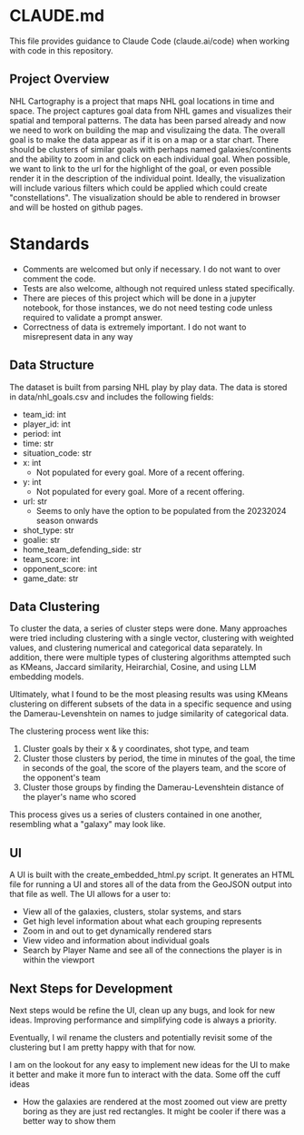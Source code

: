 # CLAUDE.md

This file provides guidance to Claude Code (claude.ai/code) when working with code in this repository.

## Project Overview

NHL Cartography is a project that maps NHL goal locations in time and space. The project captures goal data from NHL games and visualizes their spatial and temporal patterns. The data has been parsed already and now we need to work on building the map and visulizaing the data. The overall goal is to make the data appear as if it is on a map or a star chart. There should be clusters of similar goals with perhaps named galaxies/continents and the ability to zoom in and click on each individual goal. When possible, we want to link to the url for the highlight of the goal, or even possible render it in the description of the individual point. Ideally, the visualization will include various filters which could be applied which could create "constellations". The visualization should be able to rendered in browser and will be hosted on github pages.

# Standards
- Comments are welcomed but only if necessary. I do not want to over comment the code. 
- Tests are also welcome, although not required unless stated specifically. 
- There are pieces of this project which will be done in a jupyter notebook, for those instances, we do not need testing code unless required to validate a prompt answer. 
- Correctness of data is extremely important. I do not want to misrepresent data in any way

## Data Structure

The dataset is built from parsing NHL play by play data. The data is stored in data/nhl_goals.csv and includes the following fields:
 - team_id: int
 - player_id: int
 - period: int
 - time: str
 - situation_code: str
 - x: int
    - Not populated for every goal. More of a recent offering.
 - y: int
    - Not populated for every goal. More of a recent offering.
 - url: str
    - Seems to only have the option to be populated from the 20232024 season onwards
 - shot_type: str
 - goalie: str
 - home_team_defending_side: str
 - team_score: int
 - opponent_score: int
 - game_date: str


## Data Clustering
To cluster the data, a series of cluster steps were done. Many approaches were tried including clustering with a single vector, clustering with weighted values, and clustering numerical and categorical data separately. In addition, there were multiple types of clustering algorithms attempted such as KMeans, Jaccard similarity, Heirarchial, Cosine, and using LLM embedding models.

Ultimately, what I found to be the most pleasing results was using KMeans clustering on different subsets of the data in a specific sequence and using the Damerau-Levenshtein on names to judge similarity of categorical data.

The clustering process went like this:
1. Cluster goals by their x & y coordinates, shot type, and team
2. Cluster those clusters by period, the time in minutes of the goal, the time in seconds of the goal, the score of the players team, and the score of the opponent's team
3. Cluster those groups by finding the Damerau-Levenshtein distance of the player's name who scored

This process gives us a series of clusters contained in one another, resembling what a "galaxy" may look like.

## UI
A UI is built with the create_embedded_html.py script. It generates an HTML file for running a UI and stores all of the data from the GeoJSON output into that file as well. The UI allows for a user to:
- View all of the galaxies, clusters, stolar systems, and stars
- Get high level information about what each grouping represents
- Zoom in and out to get dynamically rendered stars
- View video and information about individual goals
- Search by Player Name and see all of the connections the player is in within the viewport


## Next Steps for Development
Next steps would be refine the UI, clean up any bugs, and look for new ideas. Improving performance and simplifying code is always a priority. 

Eventually, I wil rename the clusters and potentially revisit some of the clustering but I am pretty happy with that for now.

I am on the lookout for any easy to implement new ideas for the UI to make it better and make it more fun to interact with the data. Some off the cuff ideas
- How the galaxies are rendered at the most zoomed out view are pretty boring as they are just red rectangles. It might be cooler if there was a better way to show them